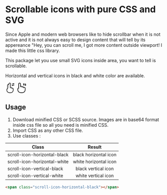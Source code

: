 # Scrollable icons with pure CSS and SVG

Since Apple and modern web browsers like to hide scrollbar when it is not active and it is not always easy to design content that will tell by its appereance "Hey, you can scroll me, I got more content outside viewport! I made this little css library.

This package let you use small SVG icons inside area, you want to tell is scrollable.

Horizontal and vertical icons in black and white color are available.

![horizontal](https://raw.githubusercontent.com/6feferonka9/scroll-icons/master/docs/horizontal.png)
![vertical](https://raw.githubusercontent.com/6feferonka9/scroll-icons/master/docs/vertical.png)

## Usage

1. Download minified CSS or SCSS source. Images are in base64 format inside css file so all you need is minified CSS.
2. Import CSS as any other CSS file.
3. Use classes :

| Class        | Result           |
| ------------- |:-------------:|
| scroll-icon-horizontal-black | black horizontal icon |
| scroll-icon-horizontal-white | white horizontal icon |
| scroll-icon-vertical-black   | black vertical icon   |
| scroll-icon-vertical-white   | white vertical icon   |

```html
<span class="scroll-icon-horizontal-black"></span>
```